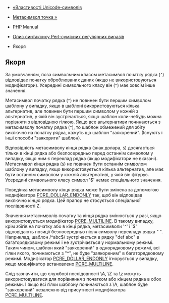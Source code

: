 - [«Властивості Unicode-символів](regexp.reference.unicode.md)
- [Метасимвол точка »](regexp.reference.dot.md)

- [PHP Manual](index.md)
- [Опис синтаксису Perl-сумісних регулярних
виразів](reference.pcre.pattern.syntax.md)
- Якоря

## Якоря

За умовчанням, поза символьним класом метасимвол початку рядка (`^`)
відповідає початку оброблюваних даних (якщо не використовуються
модифікатори). Усередині символьного класу він (`^`) має зовсім
інше значення.

Метасимвол початку рядка (`^`) не повинен бути першим символом шаблону
у випадку, якщо в шаблоні використовуються кілька альтернатив, але повинен
бути першим символом у кожній з альтернатив, у якій він зустрічається,
якщо шаблон коли-небудь можна порівняти з відповідною гілкою. Якщо все
альтернативи починаються з метасимволу початку рядка (`^`), то шаблон
обмежений для збігу виключно на початку рядка, кажуть що
шаблон "заякорений". (Існують і інші способи "заякорити" шаблон).

Відповідність метасимволу кінця рядка (знак долара, `$`) досягається
тільки в кінці рядка або безпосередньо перед останнім символом
у випадку, якщо ним є переклад рядка (якщо модифікатори не вказані).
Метасимвол кінця рядка (`$`) не повинен бути останнім символом шаблону
у випадку, якщо використовується кілька альтернатив, але має бути
останнім символом у кожній альтернативі, у якій він фігурує.
Усередині символьного класу символ '$' немає спеціального значення.

Поведінка метасимволу кінця рядка може бути змінена за допомогою
модифікатора
[PCRE_DOLLAR_ENDONLY](reference.pcre.pattern.modifiers.md) так, щоб
він відповідав виключно кінцю рядка. Цей прапор не
стосується спеціальної послідовності Z.

Значення метасимволів початку та кінця рядка змінюється у разі, якщо
використовується модифікатор
[PCRE_MULTILINE](reference.pcre.pattern.modifiers.md). В такому випадку,
крім збігів на початку або в кінці рядка, метасимволи '^' і '$'
відповідають позиції безпосередньо після символу перекладу рядка
"
". Наприклад, шаблон /^abc$/ зустрічається в рядку "def
abc" в
багаторядковому режимі і не зустрічається у нормальному режимі. Таким
чином, шаблон який "заякорений" в однорядковому режимі, всі гілки
якого, починаються з "^", не буде "заякореним" в
багаторядковому режимі. Модифікатор
[PCRE_DOLLAR_ENDONLY](reference.pcre.pattern.modifiers.md)
ігнорується у випадку, якщо модифікатор встановлено
[PCRE_MULTILINE](reference.pcre.pattern.modifiers.md).

Слід зазначити, що службові послідовності \A, \Z та \z можуть
використовуватися для порівняння з початком або кінцем рядка в обох
режими. І якщо всі гілки шаблону починаються з \A, шаблон буде
"заякорений" незалежно від присутності модифікатора
[PCRE_MULTILINE](reference.pcre.pattern.modifiers.md).
